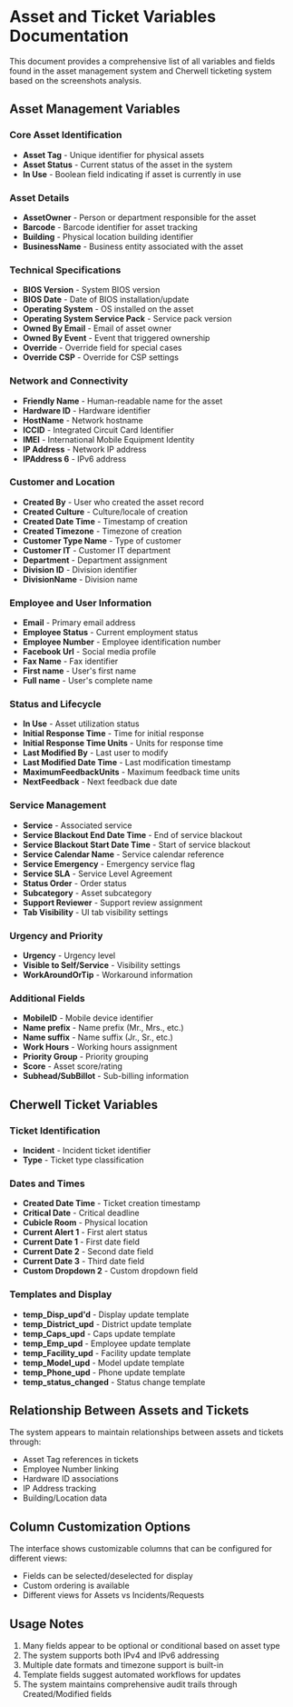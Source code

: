 # Asset and Ticket Variables Documentation

This document provides a comprehensive list of all variables and fields found in the asset management system and Cherwell ticketing system based on the screenshots analysis.

## Asset Management Variables

### Core Asset Identification
- **Asset Tag** - Unique identifier for physical assets
- **Asset Status** - Current status of the asset in the system
- **In Use** - Boolean field indicating if asset is currently in use

### Asset Details
- **AssetOwner** - Person or department responsible for the asset
- **Barcode** - Barcode identifier for asset tracking
- **Building** - Physical location building identifier
- **BusinessName** - Business entity associated with the asset

### Technical Specifications
- **BIOS Version** - System BIOS version
- **BIOS Date** - Date of BIOS installation/update
- **Operating System** - OS installed on the asset
- **Operating System Service Pack** - Service pack version
- **Owned By Email** - Email of asset owner
- **Owned By Event** - Event that triggered ownership
- **Override** - Override field for special cases
- **Override CSP** - Override for CSP settings

### Network and Connectivity
- **Friendly Name** - Human-readable name for the asset
- **Hardware ID** - Hardware identifier
- **HostName** - Network hostname
- **ICCID** - Integrated Circuit Card Identifier
- **IMEI** - International Mobile Equipment Identity
- **IP Address** - Network IP address
- **IPAddress 6** - IPv6 address

### Customer and Location
- **Created By** - User who created the asset record
- **Created Culture** - Culture/locale of creation
- **Created Date Time** - Timestamp of creation
- **Created Timezone** - Timezone of creation
- **Customer Type Name** - Type of customer
- **Customer IT** - Customer IT department
- **Department** - Department assignment
- **Division ID** - Division identifier
- **DivisionName** - Division name

### Employee and User Information
- **Email** - Primary email address
- **Employee Status** - Current employment status
- **Employee Number** - Employee identification number
- **Facebook Url** - Social media profile
- **Fax Name** - Fax identifier
- **First name** - User's first name
- **Full name** - User's complete name

### Status and Lifecycle
- **In Use** - Asset utilization status
- **Initial Response Time** - Time for initial response
- **Initial Response Time Units** - Units for response time
- **Last Modified By** - Last user to modify
- **Last Modified Date Time** - Last modification timestamp
- **MaximumFeedbackUnits** - Maximum feedback time units
- **NextFeedback** - Next feedback due date

### Service Management
- **Service** - Associated service
- **Service Blackout End Date Time** - End of service blackout
- **Service Blackout Start Date Time** - Start of service blackout
- **Service Calendar Name** - Service calendar reference
- **Service Emergency** - Emergency service flag
- **Service SLA** - Service Level Agreement
- **Status Order** - Order status
- **Subcategory** - Asset subcategory
- **Support Reviewer** - Support review assignment
- **Tab Visibility** - UI tab visibility settings

### Urgency and Priority
- **Urgency** - Urgency level
- **Visible to Self/Service** - Visibility settings
- **WorkAroundOrTip** - Workaround information

### Additional Fields
- **MobileID** - Mobile device identifier
- **Name prefix** - Name prefix (Mr., Mrs., etc.)
- **Name suffix** - Name suffix (Jr., Sr., etc.)
- **Work Hours** - Working hours assignment
- **Priority Group** - Priority grouping
- **Score** - Asset score/rating
- **Subhead/SubBillot** - Sub-billing information

## Cherwell Ticket Variables

### Ticket Identification
- **Incident** - Incident ticket identifier
- **Type** - Ticket type classification

### Dates and Times
- **Created Date Time** - Ticket creation timestamp
- **Critical Date** - Critical deadline
- **Cubicle Room** - Physical location
- **Current Alert 1** - First alert status
- **Current Date 1** - First date field
- **Current Date 2** - Second date field
- **Current Date 3** - Third date field
- **Custom Dropdown 2** - Custom dropdown field

### Templates and Display
- **temp_Disp_upd'd** - Display update template
- **temp_District_upd** - District update template
- **temp_Caps_upd** - Caps update template
- **temp_Emp_upd** - Employee update template
- **temp_Facility_upd** - Facility update template
- **temp_Model_upd** - Model update template
- **temp_Phone_upd** - Phone update template
- **temp_status_changed** - Status change template

## Relationship Between Assets and Tickets

The system appears to maintain relationships between assets and tickets through:
- Asset Tag references in tickets
- Employee Number linking
- Hardware ID associations
- IP Address tracking
- Building/Location data

## Column Customization Options

The interface shows customizable columns that can be configured for different views:
- Fields can be selected/deselected for display
- Custom ordering is available
- Different views for Assets vs Incidents/Requests

## Usage Notes

1. Many fields appear to be optional or conditional based on asset type
2. The system supports both IPv4 and IPv6 addressing
3. Multiple date formats and timezone support is built-in
4. Template fields suggest automated workflows for updates
5. The system maintains comprehensive audit trails through Created/Modified fields